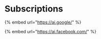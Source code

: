 # Subscriptions

{% embed url="https://ai.google/" %}

{% embed url="https://ai.facebook.com/" %}



